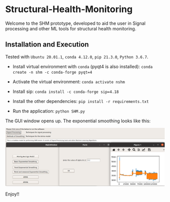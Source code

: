 # Structural-Health-Monitoring

Welcome to the SHM prototype, developed to aid the user in Signal processing and other ML tools for structural health monitoring.

## Installation and Execution

Tested with `Ubuntu 20.01.1`, `conda 4.12.0`, `pip 21.3.0`, `Python 3.6.7`.

- Install virtual environment with `conda` (pyqt4 is also installed): `conda create -n shm -c conda-forge pyqt=4`

- Activate the virtual environment:
`conda activate nshm`
- Install sip: `conda install -c conda-forge sip=4.18`
- Install the other dependencies: `pip install -r requirements.txt`
- Run the application: `python SHM.py`

The GUI window opens up. The exponential smoothing looks like this:

![plot](./bexp.png)

Enjoy!!
